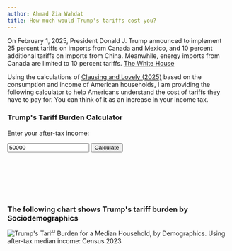 ```yaml
---
author: Ahmad Zia Wahdat
title: How much would Trump's tariffs cost you?
---
```


On February 1, 2025, President Donald J. Trump announced to implement 25 percent tariffs on imports from Canada and Mexico, and 10 percent additional tariffs on imports from China. Meanwhile, energy imports from Canada are limited to 10 percent tariffs. [The White House](https://www.whitehouse.gov/fact-sheets/2025/02/fact-sheet-president-donald-j-trump-imposes-tariffs-on-imports-from-canada-mexico-and-china/)

Using the calculations of [Clausing and Lovely (2025)](https://www.piie.com/research/piie-charts/2025/trumps-tariffs-canada-mexico-and-china-would-cost-typical-us-household) based on the consumption and income of American households, I am providing the following calculator to help Americans understand the cost of tariffs they have to pay for. You can think of it as an increase in your income tax.   

### Trump's Tariff Burden Calculator

Enter your after-tax income:

<input type="number" id="incomeInput" value="50000" min="0" step="1000">
<button onclick="updateChart()">Calculate</button>

<canvas id="taxChart" width="400" height="300" style="width: 400px; height: 300px;"></canvas>

<script>
  function calculateTaxBurden(income) {
    return income <= 18780 ? income * 0.056752 :
           income <= 31830 ? income * 0.027083 :
           income <= 43840 ? income * 0.025004 :
           income <= 55550 ? income * 0.020013 :
           income <= 69240 ? income * 0.018159 :
           income <= 85400 ? income * 0.016873 :
           income <= 105500 ? income * 0.015073 :
           income <= 132600 ? income * 0.013664 :
           income <= 181800 ? income * 0.013647 :
           income <= 237200 ? income * 0.010883 : income * 0.010883 ;
  }

  function updateChart() {
    const income = parseFloat(document.getElementById("incomeInput").value);
    const userTax = calculateTaxBurden(income);
    const medianIncome = 69240;
    const medianTax = calculateTaxBurden(medianIncome);

    if (typeof userTax === "string") {
      alert(userTax);
      return;
    }

    const canvas = document.getElementById("taxChart");
    const ctx = canvas.getContext("2d");

    // Scale up for better resolution
    const scale = 2;
    canvas.width = 400 * scale;
    canvas.height = 300 * scale;
    ctx.scale(scale, scale);

    ctx.clearRect(0, 0, canvas.width, canvas.height);

    // Chart properties
    const barWidth = 120;
    const barSpacing = 80;
    const startX = 30;
    const maxHeight = 180;
    const maxTax = Math.max(userTax, medianTax);
    
    const userBarHeight = (userTax / maxTax) * maxHeight;
    const medianBarHeight = (medianTax / maxTax) * maxHeight;

    // Add axis
    ctx.strokeStyle = "#333";
    ctx.lineWidth = 2;
    ctx.beginPath();
    ctx.moveTo(20, 250);
    ctx.lineTo(380, 250);
    ctx.stroke();

    // Style and Draw Bars
    ctx.fillStyle = "steelblue";
    ctx.fillRect(startX, 250 - userBarHeight, barWidth, userBarHeight);
    
    ctx.fillStyle = "darkred";
    ctx.fillRect(startX + barWidth + barSpacing, 250 - medianBarHeight, barWidth, medianBarHeight);

    // Labels
    ctx.fillStyle = "black";
    ctx.font = "16px Arial";  
    ctx.textAlign = "center";
    ctx.textBaseline = "middle";

    ctx.fillText("Your Tariff Burden", startX + barWidth / 2, 270);
    ctx.fillText("Tariff Burden at Median Income", startX + barWidth + barSpacing + barWidth / 2, 270);

    // Tax amount labels
    ctx.fillText(`$${userTax.toFixed(2)}`, startX + barWidth / 2, 250 - userBarHeight - 15);
    ctx.fillText(`$${medianTax.toFixed(2)}`, startX + barWidth + barSpacing + barWidth / 2, 250 - medianBarHeight - 15);
  }

  updateChart(); // Initial render
</script>

<br/><br/>

<br/><br/>

### The following chart shows Trump's tariff burden by Sociodemographics

<div style="min-height:1236px" id="datawrapper-vis-NVi0G"><script type="text/javascript" defer src="https://datawrapper.dwcdn.net/NVi0G/embed.js" charset="utf-8" data-target="#datawrapper-vis-NVi0G"></script><noscript><img src="https://datawrapper.dwcdn.net/NVi0G/full.png" alt="Trump's Tariff Burden for a Median Household, by Demographics. Using after-tax median income: Census 2023 " /></noscript></div>
